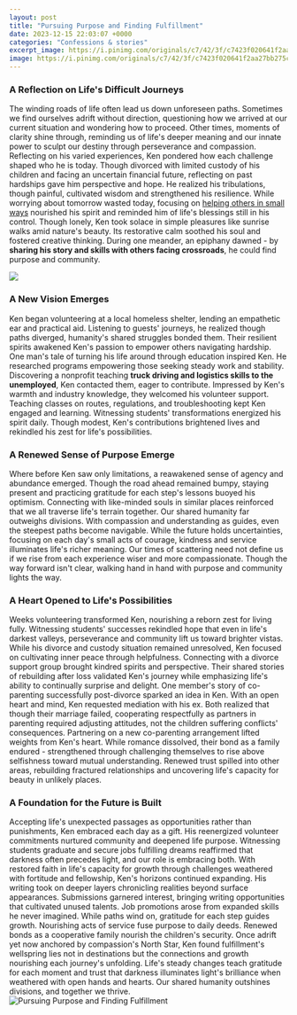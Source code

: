 ```yaml
---
layout: post
title: "Pursuing Purpose and Finding Fulfillment"
date: 2023-12-15 22:03:07 +0000
categories: "Confessions & stories"
excerpt_image: https://i.pinimg.com/originals/c7/42/3f/c7423f020641f2aa27bb275cdad94553.jpg
image: https://i.pinimg.com/originals/c7/42/3f/c7423f020641f2aa27bb275cdad94553.jpg
---
```


### A Reflection on Life's Difficult Journeys  
The winding roads of life often lead us down unforeseen paths. Sometimes we find ourselves adrift without direction, questioning how we arrived at our current situation and wondering how to proceed. Other times, moments of clarity shine through, reminding us of life's deeper meaning and our innate power to sculpt our destiny through perseverance and compassion. 
Reflecting on his varied experiences, Ken pondered how each challenge shaped who he is today. Though divorced with limited custody of his children and facing an uncertain financial future, reflecting on past hardships gave him perspective and hope. He realized his tribulations, though painful, cultivated wisdom and strengthened his resilience. While worrying about tomorrow wasted today, focusing on [helping others in small ways](https://yt.io.vn/collection/addy) nourished his spirit and reminded him of life's blessings still in his control.
Though lonely, Ken took solace in simple pleasures like sunrise walks amid nature's beauty. Its restorative calm soothed his soul and fostered creative thinking. During one meander, an epiphany dawned - by **sharing his story and skills with others facing crossroads**, he could find purpose and community. 

![](https://i.pinimg.com/originals/f7/07/35/f70735feb5cfddc39df973c4fe43ed20.png)
### A New Vision Emerges
Ken began volunteering at a local homeless shelter, lending an empathetic ear and practical aid. Listening to guests' journeys, he realized though paths diverged, humanity's shared struggles bonded them. Their resilient spirits awakened Ken's passion to empower others navigating hardship. 
One man's tale of turning his life around through education inspired Ken. He researched programs empowering those seeking steady work and stability. Discovering a nonprofit teaching **truck driving and logistics skills to the unemployed**, Ken contacted them, eager to contribute. 
Impressed by Ken's warmth and industry knowledge, they welcomed his volunteer support. Teaching classes on routes, regulations, and troubleshooting kept Ken engaged and learning. Witnessing students' transformations energized his spirit daily. Though modest, Ken's contributions brightened lives and rekindled his zest for life's possibilities.
### A Renewed Sense of Purpose Emerge
Where before Ken saw only limitations, a reawakened sense of agency and abundance emerged. Though the road ahead remained bumpy, staying present and practicing gratitude for each step's lessons buoyed his optimism. 
Connecting with like-minded souls in similar places reinforced that we all traverse life's terrain together. Our shared humanity far outweighs divisions. With compassion and understanding as guides, even the steepest paths become navigable. 
While the future holds uncertainties, focusing on each day's small acts of courage, kindness and service illuminates life's richer meaning. Our times of scattering need not define us if we rise from each experience wiser and more compassionate. Though the way forward isn't clear, walking hand in hand with purpose and community lights the way.
### A Heart Opened to Life's Possibilities
Weeks volunteering transformed Ken, nourishing a reborn zest for living fully. Witnessing students' successes rekindled hope that even in life's darkest valleys, perseverance and community lift us toward brighter vistas. While his divorce and custody situation remained unresolved, Ken focused on cultivating inner peace through helpfulness. 
Connecting with a divorce support group brought kindred spirits and perspective. Their shared stories of rebuilding after loss validated Ken's journey while emphasizing life's ability to continually surprise and delight. One member's story of co-parenting successfully post-divorce sparked an idea in Ken.
With an open heart and mind, Ken requested mediation with his ex. Both realized that though their marriage failed, cooperating respectfully as partners in parenting required adjusting attitudes, not the children suffering conflicts' consequences. 
Partnering on a new co-parenting arrangement lifted weights from Ken's heart. While romance dissolved, their bond as a family endured - strengthened through challenging themselves to rise above selfishness toward mutual understanding. Renewed trust spilled into other areas, rebuilding fractured relationships and uncovering life's capacity for beauty in unlikely places.
### A Foundation for the Future is Built  
Accepting life's unexpected passages as opportunities rather than punishments, Ken embraced each day as a gift. His reenergized volunteer commitments nurtured community and deepened life purpose. Witnessing students graduate and secure jobs fulfilling dreams reaffirmed that darkness often precedes light, and our role is embracing both.
With restored faith in life's capacity for growth through challenges weathered with fortitude and fellowship, Ken's horizons continued expanding. His writing took on deeper layers chronicling realities beyond surface appearances. Submissions garnered interest, bringing writing opportunities that cultivated unused talents.
Job promotions arose from expanded skills he never imagined. While paths wind on, gratitude for each step guides growth. Nourishing acts of service fuse purpose to daily deeds. Renewed bonds as a cooperative family nourish the children's security. 
Once adrift yet now anchored by compassion's North Star, Ken found fulfillment's wellspring lies not in destinations but the connections and growth nourishing each journey's unfolding. Life's steady changes teach gratitude for each moment and trust that darkness illuminates light's brilliance when weathered with open hands and hearts. Our shared humanity outshines divisions, and together we thrive.
![Pursuing Purpose and Finding Fulfillment](https://i.pinimg.com/originals/c7/42/3f/c7423f020641f2aa27bb275cdad94553.jpg)